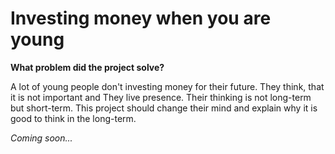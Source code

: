 # Investing money when you are young

**What problem did the project solve?**

A lot of young people don't investing money for their future. They think, that it is not important and They live presence. Their thinking is not long-term but short-term. This project should change their mind and explain why it is good to think in the long-term.

*Coming soon...*
